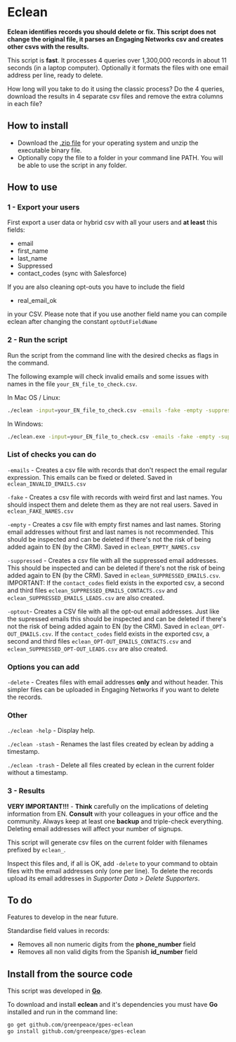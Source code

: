 # Eclean

**Eclean identifies records you should delete or fix. This script does not change the original file, it parses an Engaging Networks csv and creates other csvs with the results.**

This script is **fast**. It processes 4 queries over 1,300,000 records in about 11 seconds (in a laptop computer). Optionally it formats the files with one email address per line, ready to delete. 

How long will you take to do it using the classic process? Do the 4 queries, download the results in 4 separate csv files and remove the extra columns in each file?

## How to install

* Download the [.zip file](https://github.com/greenpeace/gpes-eclean/releases) for your operating system and unzip the executable binary file.
* Optionally copy the file to a folder in your command line PATH. You will be able to use the script in any folder.

## How to use

### 1 - Export your users

First export a user data or hybrid csv with all your users and **at least** this fields:

* email
* first_name
* last_name
* Suppressed
* contact_codes (sync with Salesforce)

If you are also cleaning opt-outs you have to include the field

* real_email_ok

in your CSV. Please note that if you use another field name you can compile eclean after changing the constant `optOutFieldName`

### 2 - Run the script

Run the script from the command line with the desired checks as flags in the command. 

The following example will check invalid emails and some issues with names in the file `your_EN_file_to_check.csv`.

In Mac OS / Linux:

```bash
./eclean -input=your_EN_file_to_check.csv -emails -fake -empty -suppressed -optout -delete
```

In Windows:

```bash
./eclean.exe -input=your_EN_file_to_check.csv -emails -fake -empty -suppressed -optout -delete
```

### List of checks you can do

`-emails` - Creates a csv file with records that don't respect the email regular expression. This emails can be fixed or deleted. Saved in `eclean_INVALID_EMAILS.csv`

`-fake` - Creates a csv file with records with weird first and last names. You should inspect them and delete them as they are not real users. Saved in `eclean_FAKE_NAMES.csv`

`-empty` - Creates a csv file with empty first names and last names. Storing email addresses without first and last names is not recommended. This should be inspected and can be deleted if there's not the risk of being added again to EN (by the CRM). Saved in `eclean_EMPTY_NAMES.csv`

`-suppressed` - Creates a csv file with all the suppressed email addresses. This should be inspected and can be deleted if there's not the risk of being added again to EN (by the CRM). Saved in `eclean_SUPPRESSED_EMAILS.csv`. IMPORTANT: If the `contact_codes` field exists in the exported csv, a second and third files `eclean_SUPPRESSED_EMAILS_CONTACTS.csv` and `eclean_SUPPRESSED_EMAILS_LEADS.csv` are also created.

`-optout`- Creates a CSV file with all the opt-out email addresses. Just like the supressed emails this should be inspected and can be deleted if there's not the risk of being added again to EN (by the CRM). Saved in `eclean_OPT-OUT_EMAILS.csv`. If the `contact_codes` field exists in the exported csv, a second and third files `eclean_OPT-OUT_EMAILS_CONTACTS.csv` and `eclean_SUPPRESSED_OPT-OUT_LEADS.csv` are also created.

### Options you can add

`-delete` - Creates files with email addresses **only** and without header. This simpler files can be uploaded in Engaging Networks if you want to delete the records.

### Other

`./eclean -help` - Display help.

`./eclean -stash` - Renames the last files created by eclean by adding a timestamp.

`./eclean -trash` - Delete all files created by eclean in the current folder without a timestamp.

### 3 - Results

**VERY IMPORTANT!!!** - **Think** carefully on the implications of deleting information from EN. **Consult** with your colleagues in your office and the community. Always keep at least one **backup** and triple-check everything. Deleting email addresses will affect your number of signups.

This script will generate csv files on the current folder with filenames prefixed by `eclean_`. 

Inspect this files and, if all is OK, add `-delete` to your command to obtain files with the email addresses only (one per line). To delete the records upload its email addresses in *Supporter Data &gt; Delete Supporters*.

## To do

Features to develop in the near future.

Standardise field values in records:

* Removes all non numeric digits from the **phone_number** field
* Removes all non valid digits from the Spanish **id_number** field

## Install from the source code

This script was developed in **[Go](https://golang.org/)**.

To download and install **eclean** and it's dependencies you must have **Go** installed and run in the command line:

```bash
go get github.com/greenpeace/gpes-eclean
go install github.com/greenpeace/gpes-eclean
```
